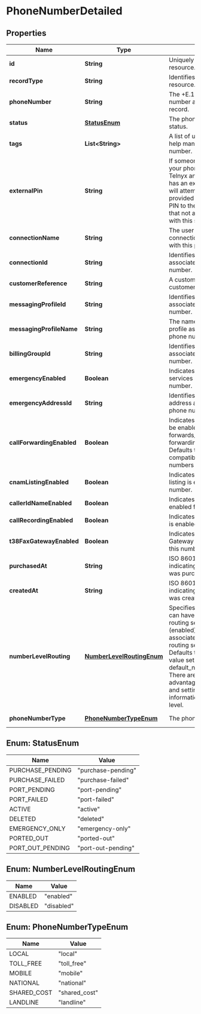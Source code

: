 

# PhoneNumberDetailed


## Properties

| Name | Type | Description | Notes |
|------------ | ------------- | ------------- | -------------|
|**id** | **String** | Uniquely identifies the resource. |  [optional] |
|**recordType** | **String** | Identifies the type of the resource. |  [optional] [readonly] |
|**phoneNumber** | **String** | The +E.164-formatted phone number associated with this record. |  [optional] [readonly] |
|**status** | [**StatusEnum**](#StatusEnum) | The phone number&#39;s current status. |  [optional] [readonly] |
|**tags** | **List&lt;String&gt;** | A list of user-assigned tags to help manage the phone number. |  [optional] |
|**externalPin** | **String** | If someone attempts to port your phone number away from Telnyx and your phone number has an external PIN set, Telnyx will attempt to verify that you provided the correct external PIN to the winning carrier. Note that not all carriers cooperate with this security mechanism. |  [optional] |
|**connectionName** | **String** | The user-assigned name of the connection to be associated with this phone number. |  [optional] [readonly] |
|**connectionId** | **String** | Identifies the connection associated with the phone number. |  [optional] |
|**customerReference** | **String** | A customer reference string for customer look ups. |  [optional] |
|**messagingProfileId** | **String** | Identifies the messaging profile associated with the phone number. |  [optional] |
|**messagingProfileName** | **String** | The name of the messaging profile associated with the phone number. |  [optional] |
|**billingGroupId** | **String** | Identifies the billing group associated with the phone number. |  [optional] |
|**emergencyEnabled** | **Boolean** | Indicates whether emergency services are enabled for this number. |  [optional] [readonly] |
|**emergencyAddressId** | **String** | Identifies the emergency address associated with the phone number. |  [optional] [readonly] |
|**callForwardingEnabled** | **Boolean** | Indicates if call forwarding will be enabled for this number if forwards_to and forwarding_type are filled in. Defaults to true for backwards compatibility with APIV1 use of numbers endpoints. |  [optional] [readonly] |
|**cnamListingEnabled** | **Boolean** | Indicates whether a CNAM listing is enabled for this number. |  [optional] [readonly] |
|**callerIdNameEnabled** | **Boolean** | Indicates whether caller ID is enabled for this number. |  [optional] [readonly] |
|**callRecordingEnabled** | **Boolean** | Indicates whether call recording is enabled for this number. |  [optional] [readonly] |
|**t38FaxGatewayEnabled** | **Boolean** | Indicates whether T38 Fax Gateway for inbound calls to this number. |  [optional] [readonly] |
|**purchasedAt** | **String** | ISO 8601 formatted date indicating when the resource was purchased. |  [optional] [readonly] |
|**createdAt** | **String** | ISO 8601 formatted date indicating when the resource was created. |  [optional] [readonly] |
|**numberLevelRouting** | [**NumberLevelRoutingEnum**](#NumberLevelRoutingEnum) | Specifies whether the number can have overrides to the routing settings on itself (enabled) or if it uses the associated connection for all routing settings (disabled). Defaults to disabled or the value set on your user profile in default_number_routing_setting. There are performance advantages to using disabled and setting all routing information at the connection level. |  [optional] |
|**phoneNumberType** | [**PhoneNumberTypeEnum**](#PhoneNumberTypeEnum) | The phone number&#39;s type. |  [optional] [readonly] |



## Enum: StatusEnum

| Name | Value |
|---- | -----|
| PURCHASE_PENDING | &quot;purchase-pending&quot; |
| PURCHASE_FAILED | &quot;purchase-failed&quot; |
| PORT_PENDING | &quot;port-pending&quot; |
| PORT_FAILED | &quot;port-failed&quot; |
| ACTIVE | &quot;active&quot; |
| DELETED | &quot;deleted&quot; |
| EMERGENCY_ONLY | &quot;emergency-only&quot; |
| PORTED_OUT | &quot;ported-out&quot; |
| PORT_OUT_PENDING | &quot;port-out-pending&quot; |



## Enum: NumberLevelRoutingEnum

| Name | Value |
|---- | -----|
| ENABLED | &quot;enabled&quot; |
| DISABLED | &quot;disabled&quot; |



## Enum: PhoneNumberTypeEnum

| Name | Value |
|---- | -----|
| LOCAL | &quot;local&quot; |
| TOLL_FREE | &quot;toll_free&quot; |
| MOBILE | &quot;mobile&quot; |
| NATIONAL | &quot;national&quot; |
| SHARED_COST | &quot;shared_cost&quot; |
| LANDLINE | &quot;landline&quot; |



